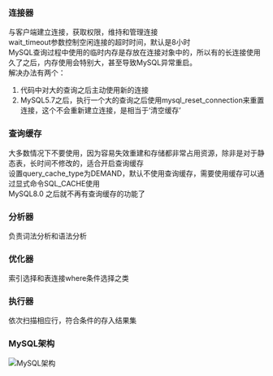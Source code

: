 ### 连接器 
与客户端建立连接，获取权限，维持和管理连接   
wait_timeout参数控制空闲连接的超时时间，默认是8小时   
MySQL查询过程中使用的临时内存是存放在连接对象中的，所以有的长连接使用久了之后，内存使用会特别大，甚至导致MySQL异常重启。    
解决办法有两个：
1. 代码中对大的查询之后主动使用新的连接
2. MySQL5.7之后，执行一个大的查询之后使用mysql_reset_connection来重置连接，这个不会重新建立连接，是相当于‘清空缓存’
### 查询缓存
大多数情况下不要使用，因为容易失效重建和存储都非常占用资源，除非是对于静态表，长时间不修改的，适合开启查询缓存    
设置query_cache_type为DEMAND，默认不使用查询缓存，需要使用缓存可以通过显式命令SQL_CACHE使用    
MySQL8.0 之后就不再有查询缓存的功能了
### 分析器
负责词法分析和语法分析
### 优化器
索引选择和表连接where条件选择之类
### 执行器
依次扫描相应行，符合条件的存入结果集
### MySQL架构
![MySQL架构](https://static001.geekbang.org/resource/image/0d/d9/0d2070e8f84c4801adbfa03bda1f98d9.png)